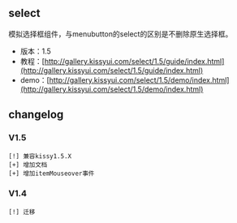 ## select

模拟选择框组件，与menubutton的select的区别是不删除原生选择框。

* 版本：1.5
* 教程：[http://gallery.kissyui.com/select/1.5/guide/index.html](http://gallery.kissyui.com/select/1.5/guide/index.html)
* demo：[http://gallery.kissyui.com/select/1.5/demo/index.html](http://gallery.kissyui.com/select/1.5/demo/index.html)

## changelog

### V1.5

    [!] 兼容kissy1.5.X
    [+] 增加文档
    [+] 增加itemMouseover事件

### V1.4

    [!] 迁移


